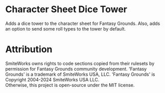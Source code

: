 # Character Sheet Dice Tower
Adds a dice tower to the character sheet for Fantasy Grounds. Also, adds an option to send some roll types to the tower by default.   

# Attribution
SmiteWorks owns rights to code sections copied from their rulesets by permission for Fantasy Grounds community development. 'Fantasy Grounds' is a trademark of SmiteWorks USA, LLC. 'Fantasy Grounds' is Copyright 2004-2024 SmiteWorks USA LLC.   
Otherwise, this project is open-source under the MIT license.